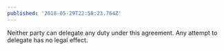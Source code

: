 ```yaml
---
published: '2018-05-29T22:58:23.764Z'
---
```


Neither party can delegate any duty under this agreement. Any attempt to delegate has no legal effect.
